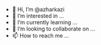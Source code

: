 - 👋 Hi, I’m @azharkazi
- 👀 I’m interested in ...
- 🌱 I’m currently learning ...
- 💞️ I’m looking to collaborate on ...
- 📫 How to reach me ...

<!---
azharkazi/azharkazi is a ✨ special ✨ repository because its `README.md` (this file) appears on your GitHub profile.
You can click the Preview link to take a look at your changes.
--->
